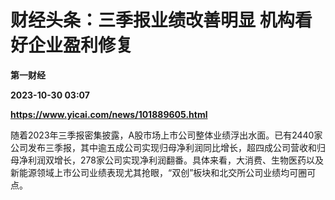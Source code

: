 # 财经头条：三季报业绩改善明显 机构看好企业盈利修复
**第一财经**

**2023-10-30 03:07**

**https://www.yicai.com/news/101889605.html**

随着2023年三季报密集披露，A股市场上市公司整体业绩浮出水面。已有2440家公司发布三季报，其中逾五成公司实现归母净利润同比增长，超四成公司营收和归母净利润双增长，278家公司实现净利润翻番。具体来看，大消费、生物医药以及新能源领域上市公司业绩表现尤其抢眼，“双创”板块和北交所公司业绩均可圈可点。